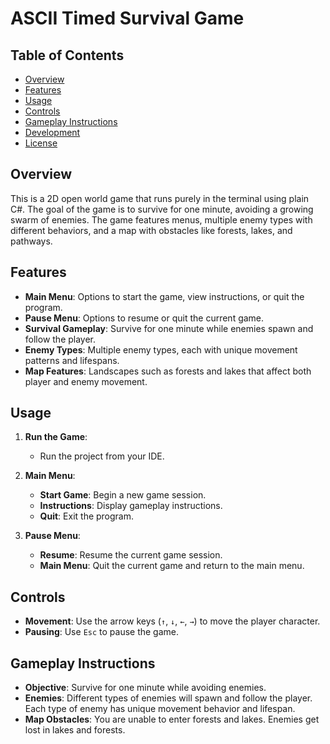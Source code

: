 # ASCII Timed Survival Game

## Table of Contents
- [Overview](#overview)
- [Features](#features)
- [Usage](#usage)
- [Controls](#controls)
- [Gameplay Instructions](#gameplay-instructions)
- [Development](#development)
- [License](#license)

## Overview
This is a 2D open world game that runs purely in the terminal using plain C#. The goal of the game is to survive for one minute, avoiding a growing swarm of enemies. The game features menus, multiple enemy types with different behaviors, and a map with obstacles like forests, lakes, and pathways.

## Features
- **Main Menu**: Options to start the game, view instructions, or quit the program.
- **Pause Menu**: Options to resume or quit the current game.
- **Survival Gameplay**: Survive for one minute while enemies spawn and follow the player.
- **Enemy Types**: Multiple enemy types, each with unique movement patterns and lifespans.
- **Map Features**: Landscapes such as forests and lakes that affect both player and enemy movement.

## Usage
1. **Run the Game**:
    - Run the project from your IDE.

2. **Main Menu**:
    - **Start Game**: Begin a new game session.
    - **Instructions**: Display gameplay instructions.
    - **Quit**: Exit the program.

3. **Pause Menu**:
    - **Resume**: Resume the current game session.
    - **Main Menu**: Quit the current game and return to the main menu.

## Controls
- **Movement**: Use the arrow keys (`↑`, `↓`, `←`, `→`) to move the player character.
- **Pausing**: Use `Esc` to pause the game.

## Gameplay Instructions
- **Objective**: Survive for one minute while avoiding enemies.
- **Enemies**: Different types of enemies will spawn and follow the player. Each type of enemy has unique movement behavior and lifespan.
- **Map Obstacles**: You are unable to enter forests and lakes. Enemies get lost in lakes and forests.

